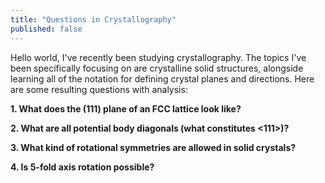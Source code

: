 ```yaml
---
title: "Questions in Crystallography"
published: false
---
```


Hello world, I've recently been studying crystallography. The topics I've been specifically focusing on are crystalline solid structures, alongside learning all of the notation for defining crystal planes and directions. Here are some resulting questions with analysis:

**1. What does the (111) plane of an FCC lattice look like?**

**2. What are all potential body diagonals (what constitutes <111>)?**

**3. What kind of rotational symmetries are allowed in solid crystals?**

**4. Is 5-fold axis rotation possible?**
